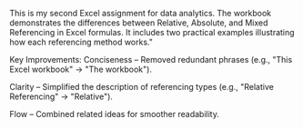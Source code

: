 This is my second Excel assignment for data analytics. The workbook demonstrates the differences between Relative, Absolute, and Mixed Referencing in Excel formulas. It includes two practical examples illustrating how each referencing method works."

Key Improvements:
Conciseness – Removed redundant phrases (e.g., "This Excel workbook" → "The workbook").

Clarity – Simplified the description of referencing types (e.g., "Relative Referencing" → "Relative").

Flow – Combined related ideas for smoother readability.
